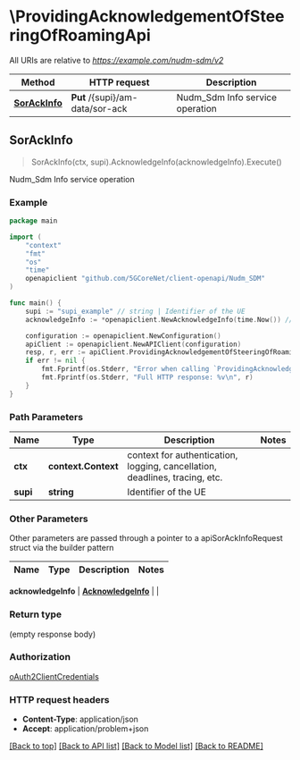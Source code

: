 # \ProvidingAcknowledgementOfSteeringOfRoamingApi

All URIs are relative to *https://example.com/nudm-sdm/v2*

Method | HTTP request | Description
------------- | ------------- | -------------
[**SorAckInfo**](ProvidingAcknowledgementOfSteeringOfRoamingApi.md#SorAckInfo) | **Put** /{supi}/am-data/sor-ack | Nudm_Sdm Info service operation



## SorAckInfo

> SorAckInfo(ctx, supi).AcknowledgeInfo(acknowledgeInfo).Execute()

Nudm_Sdm Info service operation

### Example

```go
package main

import (
    "context"
    "fmt"
    "os"
    "time"
    openapiclient "github.com/5GCoreNet/client-openapi/Nudm_SDM"
)

func main() {
    supi := "supi_example" // string | Identifier of the UE
    acknowledgeInfo := *openapiclient.NewAcknowledgeInfo(time.Now()) // AcknowledgeInfo |  (optional)

    configuration := openapiclient.NewConfiguration()
    apiClient := openapiclient.NewAPIClient(configuration)
    resp, r, err := apiClient.ProvidingAcknowledgementOfSteeringOfRoamingApi.SorAckInfo(context.Background(), supi).AcknowledgeInfo(acknowledgeInfo).Execute()
    if err != nil {
        fmt.Fprintf(os.Stderr, "Error when calling `ProvidingAcknowledgementOfSteeringOfRoamingApi.SorAckInfo``: %v\n", err)
        fmt.Fprintf(os.Stderr, "Full HTTP response: %v\n", r)
    }
}
```

### Path Parameters


Name | Type | Description  | Notes
------------- | ------------- | ------------- | -------------
**ctx** | **context.Context** | context for authentication, logging, cancellation, deadlines, tracing, etc.
**supi** | **string** | Identifier of the UE | 

### Other Parameters

Other parameters are passed through a pointer to a apiSorAckInfoRequest struct via the builder pattern


Name | Type | Description  | Notes
------------- | ------------- | ------------- | -------------

 **acknowledgeInfo** | [**AcknowledgeInfo**](AcknowledgeInfo.md) |  | 

### Return type

 (empty response body)

### Authorization

[oAuth2ClientCredentials](../README.md#oAuth2ClientCredentials)

### HTTP request headers

- **Content-Type**: application/json
- **Accept**: application/problem+json

[[Back to top]](#) [[Back to API list]](../README.md#documentation-for-api-endpoints)
[[Back to Model list]](../README.md#documentation-for-models)
[[Back to README]](../README.md)


